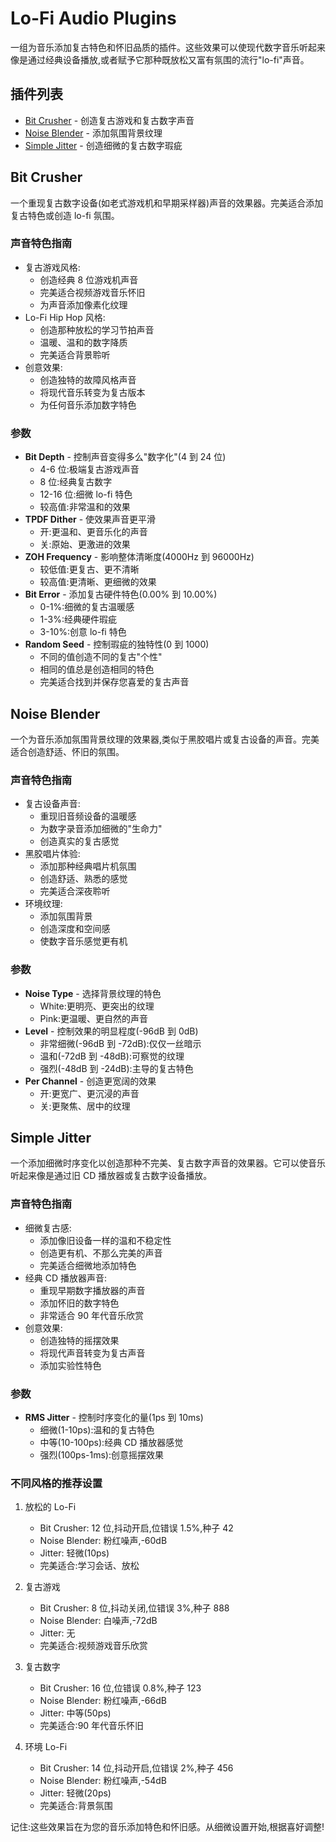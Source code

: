 # Lo-Fi Audio Plugins

一组为音乐添加复古特色和怀旧品质的插件。这些效果可以使现代数字音乐听起来像是通过经典设备播放,或者赋予它那种既放松又富有氛围的流行"lo-fi"声音。

## 插件列表

- [Bit Crusher](#bit-crusher) - 创造复古游戏和复古数字声音
- [Noise Blender](#noise-blender) - 添加氛围背景纹理
- [Simple Jitter](#simple-jitter) - 创造细微的复古数字瑕疵

## Bit Crusher

一个重现复古数字设备(如老式游戏机和早期采样器)声音的效果器。完美适合添加复古特色或创造 lo-fi 氛围。

### 声音特色指南
- 复古游戏风格:
  - 创造经典 8 位游戏机声音
  - 完美适合视频游戏音乐怀旧
  - 为声音添加像素化纹理
- Lo-Fi Hip Hop 风格:
  - 创造那种放松的学习节拍声音
  - 温暖、温和的数字降质
  - 完美适合背景聆听
- 创意效果:
  - 创造独特的故障风格声音
  - 将现代音乐转变为复古版本
  - 为任何音乐添加数字特色

### 参数
- **Bit Depth** - 控制声音变得多么"数字化"(4 到 24 位)
  - 4-6 位:极端复古游戏声音
  - 8 位:经典复古数字
  - 12-16 位:细微 lo-fi 特色
  - 较高值:非常温和的效果
- **TPDF Dither** - 使效果声音更平滑
  - 开:更温和、更音乐化的声音
  - 关:原始、更激进的效果
- **ZOH Frequency** - 影响整体清晰度(4000Hz 到 96000Hz)
  - 较低值:更复古、更不清晰
  - 较高值:更清晰、更细微的效果
- **Bit Error** - 添加复古硬件特色(0.00% 到 10.00%)
  - 0-1%:细微的复古温暖感
  - 1-3%:经典硬件瑕疵
  - 3-10%:创意 lo-fi 特色
- **Random Seed** - 控制瑕疵的独特性(0 到 1000)
  - 不同的值创造不同的复古"个性"
  - 相同的值总是创造相同的特色
  - 完美适合找到并保存您喜爱的复古声音

## Noise Blender

一个为音乐添加氛围背景纹理的效果器,类似于黑胶唱片或复古设备的声音。完美适合创造舒适、怀旧的氛围。

### 声音特色指南
- 复古设备声音:
  - 重现旧音频设备的温暖感
  - 为数字录音添加细微的"生命力"
  - 创造真实的复古感觉
- 黑胶唱片体验:
  - 添加那种经典唱片机氛围
  - 创造舒适、熟悉的感觉
  - 完美适合深夜聆听
- 环境纹理:
  - 添加氛围背景
  - 创造深度和空间感
  - 使数字音乐感觉更有机

### 参数
- **Noise Type** - 选择背景纹理的特色
  - White:更明亮、更突出的纹理
  - Pink:更温暖、更自然的声音
- **Level** - 控制效果的明显程度(-96dB 到 0dB)
  - 非常细微(-96dB 到 -72dB):仅仅一丝暗示
  - 温和(-72dB 到 -48dB):可察觉的纹理
  - 强烈(-48dB 到 -24dB):主导的复古特色
- **Per Channel** - 创造更宽阔的效果
  - 开:更宽广、更沉浸的声音
  - 关:更聚焦、居中的纹理

## Simple Jitter

一个添加细微时序变化以创造那种不完美、复古数字声音的效果器。它可以使音乐听起来像是通过旧 CD 播放器或复古数字设备播放。

### 声音特色指南
- 细微复古感:
  - 添加像旧设备一样的温和不稳定性
  - 创造更有机、不那么完美的声音
  - 完美适合细微地添加特色
- 经典 CD 播放器声音:
  - 重现早期数字播放器的声音
  - 添加怀旧的数字特色
  - 非常适合 90 年代音乐欣赏
- 创意效果:
  - 创造独特的摇摆效果
  - 将现代声音转变为复古声音
  - 添加实验性特色

### 参数
- **RMS Jitter** - 控制时序变化的量(1ps 到 10ms)
  - 细微(1-10ps):温和的复古特色
  - 中等(10-100ps):经典 CD 播放器感觉
  - 强烈(100ps-1ms):创意摇摆效果

### 不同风格的推荐设置

1. 放松的 Lo-Fi
   - Bit Crusher: 12 位,抖动开启,位错误 1.5%,种子 42
   - Noise Blender: 粉红噪声,-60dB
   - Jitter: 轻微(10ps)
   - 完美适合:学习会话、放松

2. 复古游戏
   - Bit Crusher: 8 位,抖动关闭,位错误 3%,种子 888
   - Noise Blender: 白噪声,-72dB
   - Jitter: 无
   - 完美适合:视频游戏音乐欣赏

3. 复古数字
   - Bit Crusher: 16 位,位错误 0.8%,种子 123
   - Noise Blender: 粉红噪声,-66dB
   - Jitter: 中等(50ps)
   - 完美适合:90 年代音乐怀旧

4. 环境 Lo-Fi
   - Bit Crusher: 14 位,抖动开启,位错误 2%,种子 456
   - Noise Blender: 粉红噪声,-54dB
   - Jitter: 轻微(20ps)
   - 完美适合:背景氛围

记住:这些效果旨在为您的音乐添加特色和怀旧感。从细微设置开始,根据喜好调整!

